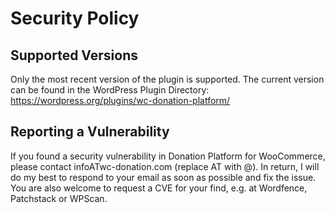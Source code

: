 # Security Policy

## Supported Versions

Only the most recent version of the plugin is supported. The current version can be found in the WordPress Plugin Directory: https://wordpress.org/plugins/wc-donation-platform/

## Reporting a Vulnerability

If you found a security vulnerability in Donation Platform for WooCommerce, please contact infoATwc-donation.com (replace AT with @). In return, I will do my best to respond to your email as soon as possible and fix the issue. You are also welcome to request a CVE for your find, e.g. at Wordfence, Patchstack or WPScan.
